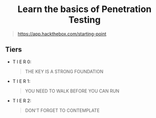 <h1 align="center">Learn the basics of Penetration Testing</h1>

> https://app.hackthebox.com/starting-point

## Tiers

- T I E R 0: 
    > THE KEY IS A STRONG FOUNDATION
- T I E R 1: 
    > YOU NEED TO WALK BEFORE YOU CAN RUN
- T I E R 2: 
    > DON'T FORGET TO CONTEMPLATE
